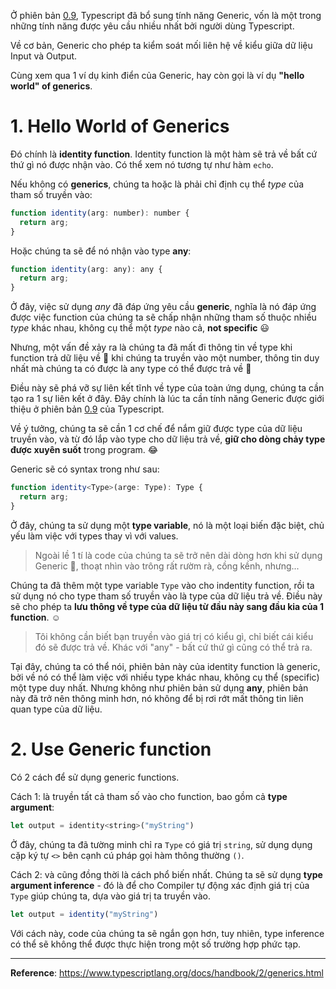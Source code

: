 Ở phiên bản [0.9](https://devblogs.microsoft.com/typescript/announcing-typescript-0-9/#typescript-0-9-language), Typescript đã bổ sung tính năng Generic, vốn là một trong những tính năng được yêu cầu nhiều nhất bởi người dùng Typescript. 

Về cơ bản, Generic cho phép ta kiểm soát mối liên hệ về kiểu giữa dữ liệu Input và Output.

Cùng xem qua 1 ví dụ kinh điển của Generic, hay còn gọi là ví dụ **"hello world" of generics**.

# 1. Hello World of Generics
Đó chính là **identity function**. Identity function là một hàm sẽ trả về bất cứ thứ gì nó được nhận vào. Có thể xem nó tương tự như hàm `echo`.

Nếu không có **generics**, chúng ta hoặc là phải chỉ định cụ thể *type* của tham số truyền vào:

```js
function identity(arg: number): number {
  return arg;
}
```

Hoặc chúng ta sẽ để nó nhận vào type **any**:

```js
function identity(arg: any): any {
  return arg;
}
```

Ở đây, việc sử dụng *any* đã đáp ứng yêu cầu **generic**, nghĩa là nó đáp ứng được việc function của chúng ta sẽ chấp nhận những tham số thuộc nhiều *type* khác nhau, không cụ thể một *type* nào cả, **not specific** :smiley:

Nhưng, một vấn đề xảy ra là chúng ta đã mất đi thông tin về type khi function trả dữ liệu về :hankey: khi  chúng ta truyền vào một number, thông tin duy nhất mà chúng ta có được là any type có thể được trả về :hankey: 

Điều này sẽ phá vỡ sự liên kết tĩnh về type của toàn ứng dụng, chúng ta cần tạo ra 1 sự liên kết ở đây. Đây chính là lúc ta cần tính năng Generic được giới thiệu ở phiên bản [0.9](https://devblogs.microsoft.com/typescript/announcing-typescript-0-9/#typescript-0-9-language) của Typescript.

Về ý tưởng, chúng ta sẽ cần 1 cơ chế để nắm giữ được type của dữ liệu truyền vào, và từ đó lắp vào type cho dữ liệu trả về, **giữ cho dòng chảy type được xuyên suốt** trong program. :joy:

Generic sẽ có syntax trong như sau:

```ts
function identity<Type>(arge: Type): Type {
  return arg;
}
```

Ở đây, chúng ta sử dụng một **type variable**, nó là một loại biến đặc biệt, chủ yếu làm việc với types thay vì với values.

> Ngoài lề 1 tí là code của chúng ta sẽ trở nên dài dòng hơn khi sử dụng Generic :nauseated_face:, thoạt nhìn vào trông rất rườm rà, cồng kềnh, nhưng... 

Chúng ta đã thêm một type variable `Type` vào cho indentity function, rồi ta sử dụng nó cho type tham số truyền vào là type của dữ liệu trả về. Điều này sẽ cho phép ta **lưu thông về type của dữ liệu từ đầu này sang đầu kia của 1 function**. :relaxed:

> Tôi không cần biết bạn truyền vào giá trị có kiểu gì, chỉ biết cái kiểu đó sẽ được trả về. Khác với "any" - bất cứ thứ gì cũng có thể trả ra.

Tại đây, chúng ta có thể nói, phiên bản này của identity function là generic, bởi về nó có thể làm việc với nhiều type khác nhau, không cụ thể (specific) một type duy nhất. Nhưng không như phiên bản sử dụng **any**, phiên bản này đã trở nên thông minh hơn, nó không để bị rơi rớt mất thông tin liên quan type của dữ liệu.

# 2. Use Generic function
Có 2 cách để sử dụng generic functions.

Cách 1: là truyền tất cả tham số vào cho function, bao gồm cả **type argument**:
```js
let output = identity<string>("myString")
```

Ở đây, chúng ta đã tường minh chỉ ra `Type` có giá trị `string`, sử dụng dụng cặp ký tự `<>` bên cạnh cú pháp gọi hàm thông thường `()`.

Cách 2: và cũng đồng thời là cách phổ biến nhất. Chúng ta sẽ sử dụng **type argument inference** - đó là để cho Compiler tự động xác định giá trị của `Type` giúp chúng ta, dựa vào giá trị ta truyền vào.
```js
let output = identity("myString")
```

Với cách này, code của chúng ta sẽ ngắn gọn hơn, tuy nhiên, type inference có thể sẽ không thể được thực hiện trong một số trường hợp phức tạp.


-----
**Reference**: https://www.typescriptlang.org/docs/handbook/2/generics.html